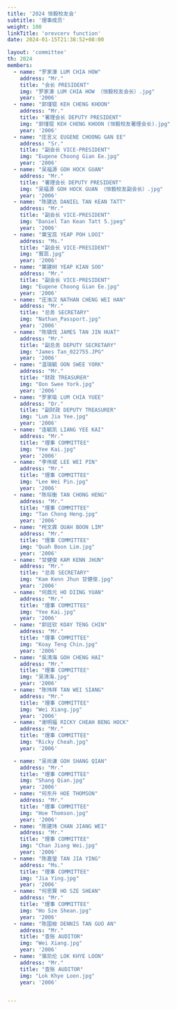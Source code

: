 ```yaml
---
title: '2024 恒毅校友会'
subtitle: '理事成员'
weight: 100
linkTitle: 'orevcerv function'
date: 2024-01-15T21:38:52+08:00

layout: 'committee'
th: 2024
members:
  - name: "罗家濠 LUM CHIA HOW"
    address: "Mr."
    title: "会长 PRESIDENT"
    img: "罗家濠 LUM CHIA HOW （恒毅校友会长）.jpg"
    year: '2006'
  - name: "郭瑾锟 KEH CHENG KHOON"
    address: "Mr."
    title: "署理会长 DEPUTY PRESIDENT"
    img: "郭瑾锟 KEH CHENG KHOON (恒毅校友署理会长).jpg"
    year: '2006'
  - name: "庄言义 EUGENE CHOONG GAN EE"
    address: "Sr."
    title: "副会长 VICE-PRESIDENT"
    img: "Eugene Choong Gian Ee.jpg"
    year: '2006'
  - name: "吴福源 GOH HOCK GUAN"
    address: "Mr."
    title: "署理会长 DEPUTY PRESIDENT"
    img: "吴福源 GOH HOCK GUAN （恒毅校友副会长）.jpg"
    year: '2006'
  - name: "陈建达 DANIEL TAN KEAN TATT"
    address: "Mr."
    title: "副会长 VICE-PRESIDENT"
    img: "Daniel Tan Kean Tatt 5.jpeg"
    year: '2006'
  - name: "葉宝蕊 YEAP POH LOOI"
    address: "Ms."
    title: "副会长 VICE-PRESIDENT"
    img: "寳蕊.jpg"
    year: '2006'
  - name: "葉建树 YEAP KIAN SOO"
    address: "Mr."
    title: "副会长 VICE-PRESIDENT"
    img: "Eugene Choong Gian Ee.jpg"
    year: '2006'
  - name: "庄洧汉 NATHAN CHENG WEI HAN"
    address: "Mr."
    title: "总务 SECRETARY"
    img: "Nathan_Passport.jpg"
    year: '2006'
  - name: "陈镇伐 JAMES TAN JIN HUAT"
    address: "Mr."
    title: "副总务 DEPUTY SECRETARY"
    img: "James Tan_022755.JPG"
    year: '2006'
  - name: "温瑞毓 OON SWEE YORK"
    address: "Mr."
    title: "财政 TREASURER"
    img: "Oon Swee York.jpg"
    year: '2006'
  - name: "罗家瑜 LUM CHIA YUEE"
    address: "Dr."
    title: "副财政 DEPUTY TREASURER"
    img: "Lum Jia Yee.jpg"
    year: '2006'
  - name: "连毓凯 LIANG YEE KAI"
    address: "Mr."
    title: "理事 COMMITTEE"
    img: "Yee Kai.jpg"
    year: '2006'
  - name: "李伟斌 LEE WEI PIN"
    address: "Mr."
    title: "理事 COMMITTEE"
    img: "Lee Wei Pin.jpg"
    year: '2006'
  - name: "陈琮衡 TAN CHONG HENG"
    address: "Mr."
    title: "理事 COMMITTEE"
    img: "Tan Chong Heng.jpg"
    year: '2006'
  - name: "柯文霖 QUAH BOON LIM"
    address: "Mr."
    title: "理事 COMMITTEE"
    img: "Quah Boon Lim.jpg"
    year: '2006'
  - name: "甘健俊 KAM KENN JHUN"
    address: "Mr."
    title: "总务 SECRETARY"
    img: "Kam Kenn Jhun 甘健俊.jpg"
    year: '2006'
  - name: "何鼎元 HO DIING YUAN"
    address: "Mr."
    title: "理事 COMMITTEE"
    img: "Yee Kai.jpg"
    year: '2006'
  - name: "郭廷钦 KOAY TENG CHIN"
    address: "Mr."
    title: "理事 COMMITTEE"
    img: "Koay Teng Chin.jpg"
    year: '2006'
  - name: "吳清海 GOH CHENG HAI"
    address: "Mr."
    title: "理事 COMMITTEE"
    img: "吴清海.jpg"
    year: '2006'
  - name: "陈玮祥 TAN WEI SIANG"
    address: "Mr."
    title: "理事 COMMITTEE"
    img: "Wei Xiang.jpg"
    year: '2006'
  - name: "谢明福 RICKY CHEAH BENG HOCK"
    address: "Mr."
    title: "理事 COMMITTEE"
    img: "Ricky Cheah.jpg"
    year: '2006'

  - name: "吴尚谦 GOH SHANG QIAN"
    address: "Mr."
    title: "理事 COMMITTEE"
    img: "Shang Qian.jpg"
    year: '2006'
  - name: "何东升 HOE THOMSON"
    address: "Mr."
    title: "理事 COMMITTEE"
    img: "Hoe Thomson.jpg"
    year: '2006'
  - name: "陈建玮 CHAN JIANG WEI"
    address: "Mr."
    title: "理事 COMMITTEE"
    img: "Chan Jiang Wei.jpg"
    year: '2006'
  - name: "陈嘉瑩 TAN JIA YING"
    address: "Ms."
    title: "理事 COMMITTEE"
    img: "Jia Ying.jpg"
    year: '2006'
  - name: "何思賢 HO SZE SHEAN"
    address: "Mr."
    title: "理事 COMMITTEE"
    img: "Ho Sze Shean.jpg"
    year: '2006'
  - name: "陈国桉 DENNIS TAN GUO AN"
    address: "Mr."
    title: "查账 AUDITOR"
    img: "Wei Xiang.jpg"
    year: '2006'
  - name: "骆凯伦 LOK KHYE LOON"
    address: "Mr."
    title: "查账 AUDITOR"
    img: "Lok Khye Loon.jpg"
    year: '2006'


---
```

